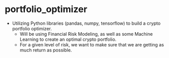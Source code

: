 # portfolio_optimizer

- Utilizing Python libraries (pandas, numpy, tensorflow) to build a crypto portfolio optimizer.
  - Will be using Financial Risk Modeling, as well as some Machine Learning to create an optimal crypto portfolio.
  - For a given level of risk, we want to make sure that we are getting as much return as possible.
